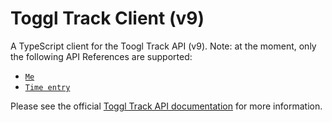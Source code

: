 # Toggl Track Client (v9)

A TypeScript client for the Toogl Track API (v9). Note: at the moment, only the following API References are supported:

- [`Me`](https://developers.track.toggl.com/docs/api/me)
- [`Time entry`](https://developers.track.toggl.com/docs/api/time_entry)

Please see the official [Toggl Track API documentation](https://developers.track.toggl.com/docs/) for more information.
